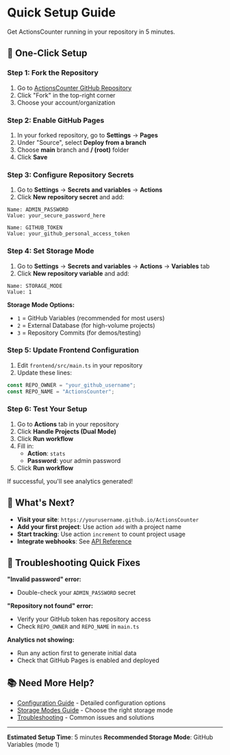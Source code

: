 # Quick Setup Guide

Get ActionsCounter running in your repository in 5 minutes.

## 🚀 One-Click Setup

### Step 1: Fork the Repository
1. Go to [ActionsCounter GitHub Repository](https://github.com/yourusername/ActionsCounter)
2. Click "Fork" in the top-right corner
3. Choose your account/organization

### Step 2: Enable GitHub Pages
1. In your forked repository, go to **Settings** → **Pages**
2. Under "Source", select **Deploy from a branch**
3. Choose **main** branch and **/ (root)** folder
4. Click **Save**

### Step 3: Configure Repository Secrets
1. Go to **Settings** → **Secrets and variables** → **Actions**
2. Click **New repository secret** and add:

```
Name: ADMIN_PASSWORD
Value: your_secure_password_here
```

```
Name: GITHUB_TOKEN
Value: your_github_personal_access_token
```

### Step 4: Set Storage Mode
1. Go to **Settings** → **Secrets and variables** → **Actions** → **Variables** tab
2. Click **New repository variable** and add:

```
Name: STORAGE_MODE
Value: 1
```

**Storage Mode Options:**
- `1` = GitHub Variables (recommended for most users)
- `2` = External Database (for high-volume projects)
- `3` = Repository Commits (for demos/testing)

### Step 5: Update Frontend Configuration
1. Edit `frontend/src/main.ts` in your repository
2. Update these lines:
```typescript
const REPO_OWNER = "your_github_username";
const REPO_NAME = "ActionsCounter";
```

### Step 6: Test Your Setup
1. Go to **Actions** tab in your repository
2. Click **Handle Projects (Dual Mode)**
3. Click **Run workflow**
4. Fill in:
   - **Action**: `stats`
   - **Password**: your admin password
5. Click **Run workflow**

If successful, you'll see analytics generated!

## 🎯 What's Next?

- **Visit your site**: `https://yourusername.github.io/ActionsCounter`
- **Add your first project**: Use action `add` with a project name
- **Start tracking**: Use action `increment` to count project usage
- **Integrate webhooks**: See [API Reference](./api-reference.md)

## 🔧 Troubleshooting Quick Fixes

**"Invalid password" error:**
- Double-check your `ADMIN_PASSWORD` secret

**"Repository not found" error:**
- Verify your GitHub token has repository access
- Check `REPO_OWNER` and `REPO_NAME` in `main.ts`

**Analytics not showing:**
- Run any action first to generate initial data
- Check that GitHub Pages is enabled and deployed

## 📚 Need More Help?

- [Configuration Guide](./configuration.md) - Detailed configuration options
- [Storage Modes Guide](./storage-overview.md) - Choose the right storage mode
- [Troubleshooting](./troubleshooting.md) - Common issues and solutions

---

**Estimated Setup Time**: 5 minutes
**Recommended Storage Mode**: GitHub Variables (mode 1)
